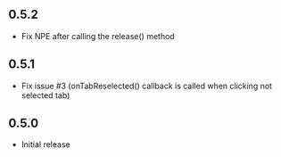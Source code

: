 ## 0.5.2

- Fix NPE after calling the release() method

## 0.5.1

- Fix issue #3 (onTabReselected() callback is called when clicking not selected tab)

## 0.5.0

- Initial release
